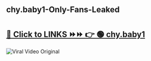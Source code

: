 
 ## chy.baby1-Only-Fans-Leaked

# <h2><a href="https://clipsfans.com/chy.baby1&ref=git">🔗 Click to LINKS ⏩⏩ 👉 🟢 chy.baby1 </a></h2>

<a href="https://clipsfans.com/chy.baby1&ref=git" rel="nofollow" data-target="animated-image.originalLink"><img src="https://i.ibb.co.com/xMMVF88/686577567.gif" alt="Viral Video Original" style="max-width: 100%; display: inline-block;" data-target="animated-image.originalImage"></a>
